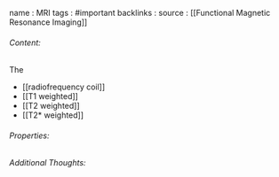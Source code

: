 name : MRI
tags : #important 
backlinks : 
source : [[Functional Magnetic Resonance Imaging]]

###### Content:
The 

- [[radiofrequency coil]]
- [[T1 weighted]]
- [[T2 weighted]]
- [[T2* weighted]]

###### Properties:

###### Additional Thoughts:
